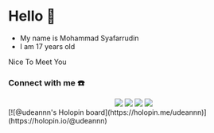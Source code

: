 # Hello 👋
- My name is Mohammad Syafarrudin
- I am 17 years old

Nice To Meet You

### Connect with me ☎️
<div align="center">
<a href="https://www.facebook.com/udin.aryansah.7" target="_blank"><img src="https://img.shields.io/badge/Facebook-000000?&style=for-the-badge&logo=facebook&logoColor=white"></a>
<a href="https://github.com/udeannn" target="_blank"><img src="https://img.shields.io/badge/GitHub-000000?&style=for-the-badge&logo=github&logoColor=white"></a>  
<a href="https://t.me/Udean123" target="_blank"><img src="https://img.shields.io/badge/Telegram-000000?&style=for-the-badge&logo=telegram&logoColor=white"></a>  
<a href="https://www.instagram.com/udin_aryansah_123/" target="_blank"><img src="https://img.shields.io/badge/Instagram-000000?style=for-the-badge&logo=instagram&logoColor=white"></a>  
 </div>
[![@udeannn's Holopin board](https://holopin.me/udeannn)](https://holopin.io/@udeannn)

<!--
**udeannn/udeannn** is a ✨ _special_ ✨ repository because its `README.md` (this file) appears on your GitHub profile.

Here are some ideas to get you started:

- 🔭 I’m currently working on ...
- 🌱 I’m currently learning ...
- 👯 I’m looking to collaborate on ...
- 🤔 I’m looking for help with ...
- 💬 Ask me about ...
- 📫 How to reach me: ...
- 😄 Pronouns: ...
- ⚡ Fun fact: ...
-->
